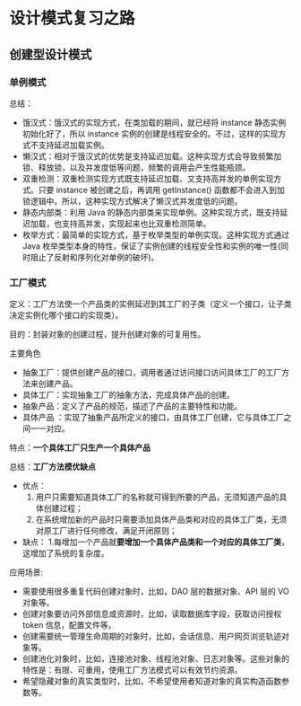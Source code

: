 # 设计模式复习之路

## 创建型设计模式

### 单例模式

总结：

- 饿汉式：饿汉式的实现方式，在类加载的期间，就已经将 instance 静态实例初始化好了，所以 instance 实例的创建是线程安全的。不过，这样的实现方式不支持延迟加载实例。
- 懒汉式：相对于饿汉式的优势是支持延迟加载。这种实现方式会导致频繁加锁、释放锁，以及并发度低等问题，频繁的调用会产生性能瓶颈。
- 双重检测：双重检测实现方式既支持延迟加载、又支持高并发的单例实现方式。只要 instance 被创建之后，再调用 getInstance() 函数都不会进入到加锁逻辑中。所以，这种实现方式解决了懒汉式并发度低的问题。
- 静态内部类：利用 Java 的静态内部类来实现单例。这种实现方式，既支持延迟加载，也支持高并发，实现起来也比双重检测简单。
- 枚举方式：最简单的实现方式，基于枚举类型的单例实现。这种实现方式通过 Java 枚举类型本身的特性，保证了实例创建的线程安全性和实例的唯一性(同时阻止了反射和序列化对单例的破坏)。


### 工厂模式

定义：工厂方法使一个产品类的实例延迟到其工厂的子类（定义一个接口，让子类决定实例化哪个接口的实现类）。

目的：封装对象的创建过程，提升创建对象的可复用性。

主要角色

- 抽象工厂：提供创建产品的接口，调用者通过访问接口访问具体工厂的工厂方法来创建产品。
- 具体工厂：实现抽象工厂的抽象方法，完成具体产品的创建。
- 抽象产品：定义了产品的规范，描述了产品的主要特性和功能。
- 具体产品 ：实现了抽象产品所定义的接口，由具体工厂创建，它与具体工厂之间一一对应。

特点：**一个具体工厂只生产一个具体产品**

总结：**工厂方法模优缺点**
- 优点：
  1. 用户只需要知道具体工厂的名称就可得到所要的产品，无须知道产品的具体创建过程；
  2. 在系统增加新的产品时只需要添加具体产品类和对应的具体工厂类，无须对原工厂进行任何修改，满足开闭原则；
- 缺点：
  1.每增加一个产品就**要增加一个具体产品类和一个对应的具体工厂类**，这增加了系统的复杂度。

应用场景:
- 需要使用很多重复代码创建对象时，比如，DAO 层的数据对象、API 层的 VO 对象等。
- 创建对象要访问外部信息或资源时，比如，读取数据库字段，获取访问授权 token 信息，配置文件等。
- 创建需要统一管理生命周期的对象时，比如，会话信息、用户网页浏览轨迹对象等。
- 创建池化对象时，比如，连接池对象、线程池对象、日志对象等。这些对象的特性是：有限、可重用，使用工厂方法模式可以有效节约资源。
- 希望隐藏对象的真实类型时，比如，不希望使用者知道对象的真实构造函数参数等。
